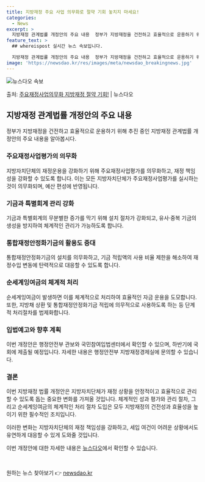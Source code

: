 ```yaml
---
title: 지방재정 주요 사업 의무화로 절약 기회 놓치지 마세요!
categories:
  - News
excerpt: >
  지방재정 관계법률 개정안의 주요 내용  정부가 지방재정을 건전하고 효율적으로 운용하기 위해 지방재정 관계법률…
feature_text: >
  ## whereispost 실시간 뉴스 속보입니다.

  지방재정 관계법률 개정안의 주요 내용  정부가 지방재정을 건전하고 효율적으로 운용하기 위해 지방재정 관계법률…
image: 'https://newsdao.kr/res/images/meta/newsdao_breakingnews.jpg'
---
```


![뉴스다오 속보](https://newsdao.kr/res/images/meta/newsdao_breakingnews.jpg)

<p>출처: <a href="https://newsdao.kr/4383" rel="dofollow">주요재정사업의무화 지방재정 절약 기회!</a> | 뉴스다오</p>

<h2 data-ke-size="size26">지방재정 관계법률 개정안의 주요 내용</h2>
<p data-ke-size="size16">정부가 지방재정을 건전하고 효율적으로 운용하기 위해 추진 중인 지방재정 관계법률 개정안의 주요 내용을 알아봅시다.</p>

<h3><b>주요재정사업평가의 의무화</b></h3>
<p data-ke-size="size16">지방자치단체의 재정운용을 강화하기 위해 주요재정사업평가를 의무화하고, 재정 책임성을 강화할 수 있도록 합니다. 이는 모든 지방자치단체가 주요재정사업평가를 실시하는 것이 의무화되며, 예산 편성에 반영됩니다.</p>

<h3><b>기금과 특별회계 관리 강화</b></h3>
<p data-ke-size="size16">기금과 특별회계의 무분별한 증가를 막기 위해 설치 절차가 강화되고, 유사·중복 기금의 생성을 방지하여 체계적인 관리가 가능하도록 합니다.</p>

<h3><b>통합재정안정화기금의 활용도 증대</b></h3>
<p data-ke-size="size16">통합재정안정화기금의 설치를 의무화하고, 기금 적립액의 사용 비율 제한을 해소하여 재정수입 변동에 탄력적으로 대응할 수 있도록 합니다.</p>

<h3><b>순세계잉여금의 체계적 처리</b></h3>
<p data-ke-size="size16">순세계잉여금이 발생하면 이를 체계적으로 처리하여 효율적인 자금 운용을 도모합니다. 또한, 지방채 상환 및 통합재정안정화기금 적립에 의무적으로 사용하도록 하는 등 단계적 처리절차를 법제화합니다.</p>

<h3><b>입법예고와 향후 계획</b></h3>
<p data-ke-size="size16">이번 개정안은 행정안전부 관보와 국민참여입법센터에서 확인할 수 있으며, 하반기에 국회에 제출될 예정입니다. 자세한 내용은 행정안전부 지방재정경제실에 문의할 수 있습니다.</p>

<h3><b>결론</b></h3>
<p data-ke-size="size16">이번 지방재정 법률 개정안은 지방자치단체가 재정 상황을 안정적이고 효율적으로 관리할 수 있도록 돕는 중요한 변화를 가져올 것입니다. 체계적인 성과 평가와 관리 절차, 그리고 순세계잉여금의 체계적인 처리 절차 도입은 모두 지방재정의 건전성과 효율성을 높이기 위한 필수적인 조치입니다.</p>
<p data-ke-size="size16">이러한 변화는 지방자치단체의 재정 책임성을 강화하고, 세입 여건이 어려운 상황에서도 유연하게 대응할 수 있게 도와줄 것입니다.</p>
<p data-ke-size="size16">이번 개정안에 대한 자세한 내용은 <a href="https://newsdao.kr/4383">뉴스다오</a>에서 확인할 수 있습니다.</p>
<p data-ke-size="size16">&nbsp;</p> 

원하는 뉴스 찾아보기 👉 <a href="https://newsdao.kr" rel="dofollow">newsdao.kr</a>


